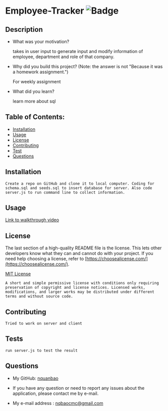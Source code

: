# Employee-Tracker     ![Badge](https://img.shields.io/badge/license-MIT-blue)

## Description

- What was your motivation?
    
    takes in user input to generate input and modify information of employee, department and role of that company. 

- Why did you build this project? (Note: the answer is not "Because it was a homework assignment.")
    
    For weekly assignment

- What did you learn?
    
    learn more about sql

## Table of Contents:

- [Installation](#installation)
- [Usage](#usage)
- [License](#license)
- [Contributing](#how-to-contribute)
- [Test](#tests)
- [Questions](#questions)

## Installation

    Create a repo on GitHub and clone it to local computer. Coding for schema.sql and seeds.sql to insert database for server. Also code server.js to run command line to collect information. 

## Usage

[Link to walkthrough video](https://drive.google.com/file/d/1qNF-HLDw8oUxvRBWKjBNdrRZYl0xBJK8/view)

## License

The last section of a high-quality README file is the license. This lets other developers know what they can and cannot do with your project. If you need help choosing a license, refer to [https://choosealicense.com/](https://choosealicense.com/).

[MIT License](https://choosealicense.com/licenses/mit/)
    
    A short and simple permissive license with conditions only requiring preservation of copyright and license notices. Licensed works, modifications, and larger works may be distributed under different terms and without source code.    

## Contributing
    Tried to work on server and client

## Tests
    run server.js to test the result

## Questions

- My GitHub: [nquanbao](https://github.com/nquanbao)

- If you have any question or need to report any issues about the application, please contact me by e-mail.

- My e-mail address : [nqbaocmc@gmail.com](nqbaocmc@gmail.com)
